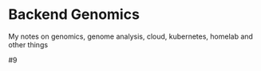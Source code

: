 # Backend Genomics 
My notes on genomics, genome analysis, cloud, kubernetes, homelab and other things

#9
